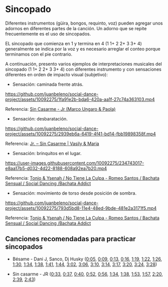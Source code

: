 # Sincopado

Diferentes instrumentos (güira, bongos, requinto, voz) pueden agregar unos adornos en diferentes partes de la canción. Un adorno que se repite frecuentemente es el uso de sincopados.

EL sincopado que comienza en 1 y termina en 4 (1 1+ 2 2+ 3 3+ 4) generalmente se indica por la voz y es necesario arreglar el conteo porque terminamos con el pie contrario.

A continuación, presento varios ejemplos de interpretaciones musicales del sincopado (1 1+ 2 2+ 3 3+ 4) con diferentes instrumento y con sensaciones diferentes en orden de impacto visual (subjetivo):

- Sensación: caminada frente atrás.

https://github.com/juanbeleno/social-dance-project/assets/10092275/1fa91e2b-bda6-420a-aa1f-27c74a363103.mp4

Referencia: [Sin Casarme - Jr (Marco Ungaro & Paola)](https://youtu.be/t7fRPu4MY-A?t=97)


- Sensación: desbaratación.

https://github.com/juanbeleno/social-dance-project/assets/10092275/2939eb6a-6419-4f41-bd14-fbb19898358f.mp4

Referencia: [Jr. – Sin Casarme | Vasily & Maria](https://youtu.be/tqZBIjIkPSk?t=34)


- Sensación: brinquitos en el lugar.

https://user-images.githubusercontent.com/10092275/234743017-e8aa17b5-d032-4d22-8188-608a92ea7b20.mp4

Referencia: [Tonio & Ysenah / No Tiene La Culpa - Romeo Santos / Bachata Sensual / Social Dancing /Bachata Addict](https://youtu.be/fDuckPb3Gws?t=93)


- Sensación: movimiento de torso desde posición de sombra.

https://github.com/juanbeleno/social-dance-project/assets/10092275/793d5bd8-11e4-48ed-9bde-481e2a3171f5.mp4

Referencia: [Tonio & Ysenah / No Tiene La Culpa - Romeo Santos / Bachata Sensual / Social Dancing /Bachata Addict](https://youtu.be/fDuckPb3Gws?t=12)


## Canciones recomendadas para practicar sincopados

- Bésame - Dani J, Sanco, Dj Husky ([0:05](https://youtu.be/sYJJxSqDdVM?t=5), [0:09](https://youtu.be/sYJJxSqDdVM?t=9), [0:13](https://youtu.be/sYJJxSqDdVM?t=13), [0:16](https://youtu.be/sYJJxSqDdVM?t=16), [1:19](https://youtu.be/sYJJxSqDdVM?t=79), [1:22](https://youtu.be/sYJJxSqDdVM?t=82), [1:26](https://youtu.be/sYJJxSqDdVM?t=86), [1:30](https://youtu.be/sYJJxSqDdVM?t=90), [1:34](https://youtu.be/sYJJxSqDdVM?t=94), [1:38](https://youtu.be/sYJJxSqDdVM?t=98), [1:41](https://youtu.be/sYJJxSqDdVM?t=101), [1:44](https://youtu.be/sYJJxSqDdVM?t=104), [3:02](https://youtu.be/sYJJxSqDdVM?t=182), [3:06](https://youtu.be/sYJJxSqDdVM?t=186), [3:10](https://youtu.be/sYJJxSqDdVM?t=190), [3:14](https://youtu.be/sYJJxSqDdVM?t=194), [3:17](https://youtu.be/sYJJxSqDdVM?t=197), [3:20](https://youtu.be/sYJJxSqDdVM?t=200), [3:24](https://youtu.be/sYJJxSqDdVM?t=204), [3:28](https://youtu.be/sYJJxSqDdVM?t=208))

- Sin casarme - JR ([0:33](https://youtu.be/EnUej3lLCf0?t=33), [0:37](https://youtu.be/EnUej3lLCf0?t=37), [0:40](https://youtu.be/EnUej3lLCf0?t=40), [0:52](https://youtu.be/EnUej3lLCf0?t=52), [0:56](https://youtu.be/EnUej3lLCf0?t=56), [1:34](https://youtu.be/EnUej3lLCf0?t=94), [1:38](https://youtu.be/EnUej3lLCf0?t=98), [1:53](https://youtu.be/EnUej3lLCf0?t=113), [1:57](https://youtu.be/EnUej3lLCf0?t=117), [2:20](https://youtu.be/EnUej3lLCf0?t=140), [2:39](https://youtu.be/EnUej3lLCf0?t=159), [2:43](https://youtu.be/EnUej3lLCf0?t=163))
